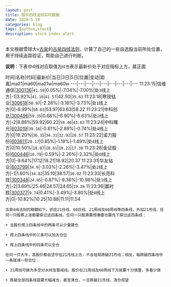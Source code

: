 ```yaml
---
layout: post
title: 股价四线法则实时数据
date: 2020-5-10
categories: blog
tags: [python,stock]
description: stock index alert
---
```



本文根据雪球大v[古泉](https://xueqiu.com/u/7148646888)的[古泉四线法则](https://xueqiu.com/7148646888/130498192)，计算了自己的一些自选股当前所处位置，用于持续追踪验证，帮助自己进行判断。

**说明**：下表中4线对应取值为`红色`表示最新价处于对应指标上方，属正面

时间|名称|代码|最新价|当日|3日|5日|位置|变动|距离|ma21|ma60|ma21w|ma60w
---|---|---|---|---|---|---|---|---
11:23:15|信维通信|[300136](https://xueqiu.com/S/SZ300136)|`41.59`|0.05%|-7.04%|-7.00%|处`3`线上方|-1|3.92%|`41.16`|`41.57`|42.50|`35.63`
11:23:18|寒锐钴业|[300618](https://xueqiu.com/S/SZ300618)|`50.97`|-2.28%|-3.18%|-3.73%|处`1`线上方|0|-8.99%|`50.03`|53.97|63.63|58.22
11:23:21|中科创达|[300496](https://xueqiu.com/S/SZ300496)|`59.35`|0.68%|-6.90%|-6.63%|处`2`线上方|-2|8.88%|59.92|60.22|`58.46`|`43.63`
11:23:24|中科曙光|[603019](https://xueqiu.com/S/SH603019)|`39.16`|-0.81%|-2.89%|-0.74%|处`4`线上方|0|19.20%|`36.35`|`34.31`|`32.92`|`28.57`
11:23:22|诺力股份|[603611](https://xueqiu.com/S/SH603611)|`20.17`|0.85%|-1.19%|-1.49%|处`4`线上方|0|10.50%|`18.87`|`18.61`|`18.22`|`17.38`
11:23:28|金证股份|[600446](https://xueqiu.com/S/SH600446)|`16.79`|-0.59%|-2.26%|-2.32%|处`0`线上方|0|-9.64%|17.12|18.21|18.92|20.37
11:23:31|华友钴业|[603799](https://xueqiu.com/S/SH603799)|`34.9`|-3.03%|-2.26%|-3.47%|处`2`线上方|-1|1.60%|`34.82`|35.10|38.57|`30.02`
11:23:33|长亮科技|[300348](https://xueqiu.com/S/SZ300348)|`24.05`|-0.87%|-9.36%|-10.98%|处`1`线上方|-2|3.69%|25.46|24.57|24.65|`19.26`
11:23:36|赢时胜|[300377](https://xueqiu.com/S/SZ300377)|`9.74`|0.41%|-3.49%|-3.80%|处`0`线上方|0|-10.82%|10.25|10.88|11.11|11.54

```
古泉4线法则的精髓如下。抓住21日线、60日线、21周线及60周线等四条线，外加21月线，任何一只股票上涨都要穿过这四条线，任何一只股票要想爆雷也要先下穿过这四条线：

+ 当股价爬上四条线中的两条可以少量建仓

+ 爬上四条线中的三条可以加大仓位

+ 爬上四条线中的四条可以全仓

任何一只大牛，其股价都会坚守在21月线上方，不会轻易跌破21月线；相反，每跌破四条线中一条就减一些仓位：

+ 21周线可做为多空分水岭及警戒线，股价在21周线及60周线下方就要十分慎重，多看少做

+ 跌破全部四条线就要大幅减仓，甚至清仓，一旦跌破21月线，清仓观望
```